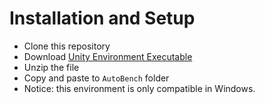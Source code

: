 # Installation and Setup
* Clone this repository
* Download [Unity Environment Executable](https://goo.gl/sQ2avA)
* Unzip the file
* Copy and paste to ```AutoBench``` folder
* Notice: this environment is only compatible in Windows.
